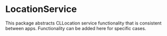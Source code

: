 # LocationService

This package abstracts CLLocation service functionality that is consistent between apps. Functionality can be added here for specific cases.
